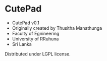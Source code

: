 # CutePad

* CutePad v0.1
* Originally created by Thusitha Manathunga
* Faculty of Egnineering
* University of RRuhuna
* Sri Lanka

Distributed under LGPL license.